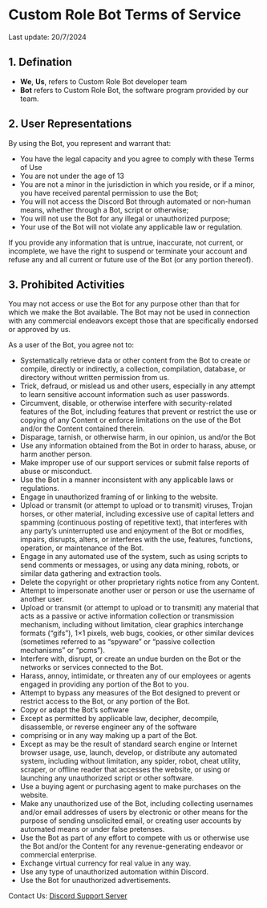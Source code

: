 # Custom Role Bot Terms of Service
Last update: 20/7/2024

## 1. Defination
- **We**, **Us**, refers to Custom Role Bot developer team
- **Bot** refers to Custom Role Bot, the software program provided by our team.

## 2. User Representations

By using the Bot, you represent and warrant that: 
- You have the legal capacity and you agree to comply with these Terms of Use
- You are not under the age of 13
- You are not a minor in the jurisdiction in which you reside, 
or if a minor, you have received parental permission to use the Bot; 
- You will not access the Discord Bot through automated or non-human means, 
whether through a Bot, script or otherwise; 
- You will not use the Bot for any illegal or unauthorized purpose; 
- Your use of the Bot will not violate any applicable law or regulation.

If you provide any information that is untrue, inaccurate, not current, or incomplete, we have the right to suspend or
terminate your account and refuse any and all current or future use of the Bot (or any portion thereof).

## 3. Prohibited Activities

You may not access or use the Bot for any purpose other than that for which we make the Bot available. The Bot may not
be used in connection with any commercial endeavors except those that are specifically endorsed or approved by us.

As a user of the Bot, you agree not to:

- Systematically retrieve data or other content from the Bot to create or compile, directly or indirectly, a
  collection, compilation, database, or directory without written permission from us.
- Trick, defraud, or mislead us and other users, especially in any attempt to learn sensitive account information
  such as user passwords.
- Circumvent, disable, or otherwise interfere with security-related features of the Bot, including features that prevent
  or restrict the use or copying of any Content or enforce limitations on the use of the Bot and/or the Content
  contained therein.
- Disparage, tarnish, or otherwise harm, in our opinion, us and/or the Bot
- Use any information obtained from the Bot in order to harass, abuse, or harm another person.
- Make improper use of our support services or submit false reports of abuse or misconduct.
- Use the Bot in a manner inconsistent with any applicable laws or regulations.
- Engage in unauthorized framing of or linking to the website.
- Upload or transmit (or attempt to upload or to transmit) viruses, Trojan horses, or other material, including
  excessive use of capital letters and spamming (continuous posting of repetitive text), that interferes with any
  party’s uninterrupted use and enjoyment of the Bot or modifies, impairs, disrupts, alters, or interferes with the use,
  features, functions, operation, or maintenance of the Bot.
- Engage in any automated use of the system, such as using scripts to send comments or messages, or using any data
  mining, robots, or similar data gathering and extraction tools.
- Delete the copyright or other proprietary rights notice from any Content.
- Attempt to impersonate another user or person or use the username of another user.
- Upload or transmit (or attempt to upload or to transmit) any material that acts as a passive or active information
  collection or transmission mechanism, including without limitation, clear graphics interchange formats (“gifs”), 1×1
  pixels, web bugs, cookies, or other similar devices (sometimes referred to as “spyware” or “passive collection
  mechanisms” or “pcms”).
- Interfere with, disrupt, or create an undue burden on the Bot or the networks or services connected to the Bot.
- Harass, annoy, intimidate, or threaten any of our employees or agents engaged in providing any portion of the Bot to
  you.
- Attempt to bypass any measures of the Bot designed to prevent or restrict access to the Bot, or any portion of the
  Bot.
- Copy or adapt the Bot’s software
- Except as permitted by applicable law, decipher, decompile, disassemble, or reverse engineer any of the software
- comprising or in any way making up a part of the Bot.
- Except as may be the result of standard search engine or Internet browser usage, use, launch, develop, or
  distribute any automated system, including without limitation, any spider, robot, cheat utility, scraper, or offline
  reader that accesses the website, or using or launching any unauthorized script or other software.
- Use a buying agent or purchasing agent to make purchases on the website.
- Make any unauthorized use of the Bot, including collecting usernames and/or email addresses of users by electronic or
  other means for the purpose of sending unsolicited email, or creating user accounts by automated means or under false
  pretenses.
- Use the Bot as part of any effort to compete with us or otherwise use the Bot and/or the Content for any
  revenue-generating endeavor or commercial enterprise.
- Exchange virtual currency for real value in any way.
- Use any type of unauthorized automation within Discord.
- Use the Bot for unauthorized advertisements.


Contact Us: [Discord Support Server](https://discord.gg/95sbTkUPdq)
